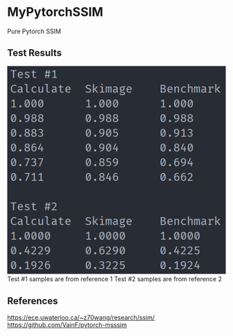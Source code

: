 # MyPytorchSSIM
Pure Pytorch SSIM

## Test Results
![test](https://raw.githubusercontent.com/as3ert/myPytorchSSIM/main/testResults.png) 
Test #1 samples are from reference 1
Test #2 samples are from reference 2

## References
https://ece.uwaterloo.ca/~z70wang/research/ssim/
https://github.com/VainF/pytorch-msssim